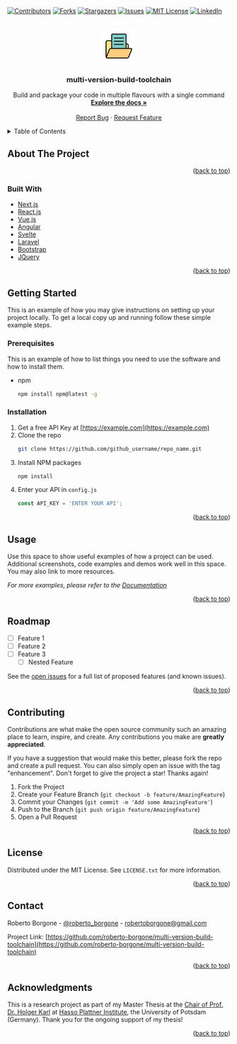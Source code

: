 <div id="top"></div>

[![Contributors][contributors-shield]][contributors-url]
[![Forks][forks-shield]][forks-url]
[![Stargazers][stars-shield]][stars-url]
[![Issues][issues-shield]][issues-url]
[![MIT License][license-shield]][license-url]
[![LinkedIn][linkedin-shield]][linkedin-url]


<br />
<div align="center">
  <a href="https://github.com/roberto-borgone/multi-version-build-toolchain">
    <img src="images/logo.png" alt="Logo" width="80" height="80">
  </a>

<h3 align="center">multi-version-build-toolchain</h3>

  <p align="center">
    Build and package your code in multiple flavours with a single command
    <br />
    <a href="https://github.com/roberto-borgone/multi-version-build-toolchain/tree/main/doc"><strong>Explore the docs »</strong></a>
    <br />
    <br />
    <a href="https://github.com/roberto-borgone/multi-version-build-toolchain/issues/new?assignees=&labels=bug&template=&title=%5BBug%5D">Report Bug</a>
    ·
    <a href="https://github.com/roberto-borgone/multi-version-build-toolchain/issues/new?assignees=&labels=enhancement&template=&title=%5BFeature%5D">Request Feature</a>
  </p>
</div>


<details>
  <summary>Table of Contents</summary>
  <ol>
    <li>
      <a href="#about-the-project">About The Project</a>
      <ul>
        <li><a href="#built-with">Built With</a></li>
      </ul>
    </li>
    <li>
      <a href="#getting-started">Getting Started</a>
      <ul>
        <li><a href="#prerequisites">Prerequisites</a></li>
        <li><a href="#installation">Installation</a></li>
      </ul>
    </li>
    <li><a href="#usage">Usage</a></li>
    <li><a href="#roadmap">Roadmap</a></li>
    <li><a href="#contributing">Contributing</a></li>
    <li><a href="#license">License</a></li>
    <li><a href="#contact">Contact</a></li>
    <li><a href="#acknowledgments">Acknowledgments</a></li>
  </ol>
</details>


## About The Project

<!--[![Product Name Screen Shot][product-screenshot]](https://example.com)-->


<p align="right">(<a href="#top">back to top</a>)</p>



### Built With

* [Next.js](https://nextjs.org/)
* [React.js](https://reactjs.org/)
* [Vue.js](https://vuejs.org/)
* [Angular](https://angular.io/)
* [Svelte](https://svelte.dev/)
* [Laravel](https://laravel.com)
* [Bootstrap](https://getbootstrap.com)
* [JQuery](https://jquery.com)

<p align="right">(<a href="#top">back to top</a>)</p>


## Getting Started

This is an example of how you may give instructions on setting up your project locally.
To get a local copy up and running follow these simple example steps.

### Prerequisites

This is an example of how to list things you need to use the software and how to install them.
* npm
  ```sh
  npm install npm@latest -g
  ```

### Installation

1. Get a free API Key at [https://example.com](https://example.com)
2. Clone the repo
   ```sh
   git clone https://github.com/github_username/repo_name.git
   ```
3. Install NPM packages
   ```sh
   npm install
   ```
4. Enter your API in `config.js`
   ```js
   const API_KEY = 'ENTER YOUR API';
   ```

<p align="right">(<a href="#top">back to top</a>)</p>


## Usage

Use this space to show useful examples of how a project can be used. Additional screenshots, code examples and demos work well in this space. You may also link to more resources.

_For more examples, please refer to the [Documentation](https://example.com)_

<p align="right">(<a href="#top">back to top</a>)</p>


## Roadmap

- [ ] Feature 1
- [ ] Feature 2
- [ ] Feature 3
    - [ ] Nested Feature

See the [open issues](https://github.com/github_username/repo_name/issues) for a full list of proposed features (and known issues).

<p align="right">(<a href="#top">back to top</a>)</p>


## Contributing

Contributions are what make the open source community such an amazing place to learn, inspire, and create. Any contributions you make are **greatly appreciated**.

If you have a suggestion that would make this better, please fork the repo and create a pull request. You can also simply open an issue with the tag "enhancement".
Don't forget to give the project a star! Thanks again!

1. Fork the Project
2. Create your Feature Branch (`git checkout -b feature/AmazingFeature`)
3. Commit your Changes (`git commit -m 'Add some AmazingFeature'`)
4. Push to the Branch (`git push origin feature/AmazingFeature`)
5. Open a Pull Request

<p align="right">(<a href="#top">back to top</a>)</p>


## License

Distributed under the MIT License. See `LICENSE.txt` for more information.

<p align="right">(<a href="#top">back to top</a>)</p>


## Contact

Roberto Borgone - [@roberto_borgone](https://twitter.com/roberto_borgone) - robertoborgone@gmail.com

Project Link: [https://github.com/roberto-borgone/multi-version-build-toolchain](https://github.com/roberto-borgone/multi-version-build-toolchain)

<p align="right">(<a href="#top">back to top</a>)</p>


## Acknowledgments

This is a research project as part of my Master Thesis at the [Chair of Prof. Dr. Holger Karl](https://www.hpi.de/karl/people/holger-karl.html) at [Hasso Plattner Institute](https://www.hpi.de), the University of Potsdam (Germany). Thank you for the ongoing support of my thesis!

<p align="right">(<a href="#top">back to top</a>)</p>




[contributors-shield]: https://img.shields.io/github/contributors/roberto-borgone/multi-version-build-toolchain.svg?style=for-the-badge
[contributors-url]: https://github.com/roberto-borgone/multi-version-build-toolchain/graphs/contributors
[forks-shield]: https://img.shields.io/github/forks/roberto-borgone/multi-version-build-toolchain.svg?style=for-the-badge
[forks-url]: https://github.com/roberto-borgone/multi-version-build-toolchain/network/members
[stars-shield]: https://img.shields.io/github/stars/roberto-borgone/multi-version-build-toolchain.svg?style=for-the-badge
[stars-url]: https://github.com/roberto-borgone/multi-version-build-toolchain/stargazers
[issues-shield]: https://img.shields.io/github/issues/roberto-borgone/multi-version-build-toolchain.svg?style=for-the-badge
[issues-url]: https://github.com/roberto-borgone/multi-version-build-toolchain/issues
[license-shield]: https://img.shields.io/github/license/roberto-borgone/multi-version-build-toolchain.svg?style=for-the-badge
[license-url]: https://github.com/roberto-borgone/multi-version-build-toolchain/blob/master/LICENSE.txt
[linkedin-shield]: https://img.shields.io/badge/-LinkedIn-black.svg?style=for-the-badge&logo=linkedin&colorB=555
[linkedin-url]: https://linkedin.com/in/roberto-borgone-0b0b90149
[product-screenshot]: images/screenshot.png